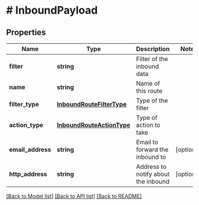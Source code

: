 # # InboundPayload

## Properties

Name | Type | Description | Notes
------------ | ------------- | ------------- | -------------
**filter** | **string** | Filter of the inbound data |
**name** | **string** | Name of this route |
**filter_type** | [**InboundRouteFilterType**](InboundRouteFilterType.md) | Type of the filter |
**action_type** | [**InboundRouteActionType**](InboundRouteActionType.md) | Type of action to take |
**email_address** | **string** | Email to forward the inbound to | [optional]
**http_address** | **string** | Address to notify about the inbound | [optional]

[[Back to Model list]](../../README.md#models) [[Back to API list]](../../README.md#endpoints) [[Back to README]](../../README.md)
